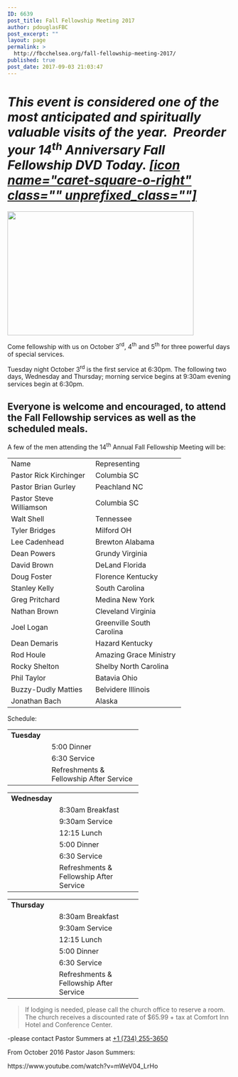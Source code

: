 ```yaml
---
ID: 6639
post_title: Fall Fellowship Meeting 2017
author: pdouglasFBC
post_excerpt: ""
layout: page
permalink: >
  http://fbcchelsea.org/fall-fellowship-meeting-2017/
published: true
post_date: 2017-09-03 21:03:47
---
```

<h1><em><strong><span class="st">This event is considered one of the most anticipated and spiritually valuable visits of the year.  Preorder your 14<sup>th</sup> Anniversary Fall Fellowship DVD Today. <a class="btn btn-danger" href="http://fbcchelsea.org/fall-fellowship-dvd-order-or-donation/"> [icon name="caret-square-o-right" class="" unprefixed_class=""]</a> </span></strong></em></h1><p><img class="alignleft wp-image-6729 " src="http://fbcchelsea.org/wp-content/uploads/2017/09/wheat-on-table-300x200.jpg" alt="" width="419" height="279" /></p><p>Come fellowship with us on October 3<sup>rd</sup>, 4<sup>th</sup> and 5<sup>th</sup> for three powerful days of special services.</p><p>Tuesday night October 3<sup>rd</sup> is the first service at 6:30pm. The following two days, Wednesday and Thursday; morning service begins at 9:30am evening services begin at 6:30pm.</p><h2>Everyone is welcome and encouraged, to attend the Fall Fellowship services as well as the scheduled meals.</h2><p>A few of the men attending the 14<sup>th</sup> Annual Fall Fellowship Meeting will be:</p><table class=" alignleft" style="width: 391px;"><tbody><tr><td style="width: 212px;" colspan="3">Name</td><td style="width: 158px;">Representing</td></tr><tr><td style="width: 212px;" colspan="3">Pastor Rick Kirchinger</td><td style="width: 158px;">Columbia SC</td></tr><tr><td style="width: 212px;" colspan="3">Pastor Brian Gurley</td><td style="width: 185px;" colspan="2">Peachland NC</td></tr><tr><td style="width: 212px;" colspan="3">Pastor Steve Williamson</td><td style="width: 185px;" colspan="2">Columbia SC</td></tr><tr><td style="width: 212px;" colspan="3">Walt Shell</td><td style="width: 185px;" colspan="2">Tennessee</td></tr><tr><td style="width: 212px;" colspan="3">Tyler Bridges</td><td style="width: 185px;" colspan="2">Milford OH</td></tr><tr><td style="width: 212px;" colspan="3">Lee Cadenhead</td><td style="width: 185px;" colspan="2">Brewton Alabama</td></tr><tr><td style="width: 212px;" colspan="3">Dean Powers</td><td style="width: 185px;" colspan="2">Grundy Virginia</td></tr><tr><td style="width: 212px;" colspan="3">David Brown</td><td style="width: 185px;" colspan="2">DeLand Florida</td></tr><tr><td style="width: 212px;" colspan="3">Doug Foster</td><td style="width: 185px;" colspan="2">Florence Kentucky</td></tr><tr><td style="width: 212px;" colspan="3">Stanley Kelly</td><td style="width: 185px;" colspan="2">South Carolina</td></tr><tr><td style="width: 212px;" colspan="3">Greg Pritchard</td><td style="width: 185px;" colspan="2">Medina New York</td></tr><tr><td style="width: 212px;" colspan="3">Nathan Brown</td><td style="width: 185px;" colspan="2">Cleveland Virginia</td></tr><tr><td style="width: 212px;" colspan="3">Joel Logan</td><td style="width: 185px;" colspan="2">Greenville South Carolina</td></tr><tr><td style="width: 212px;" colspan="3">Dean Demaris</td><td style="width: 185px;" colspan="2">Hazard Kentucky</td></tr><tr><td style="width: 212px;" colspan="3">Rod Houle</td><td style="width: 185px;" colspan="2">Amazing Grace Ministry</td></tr><tr><td style="width: 212px;" colspan="3">Rocky Shelton</td><td style="width: 185px;" colspan="2">Shelby North Carolina</td></tr><tr><td style="width: 212px;" colspan="3">Phil Taylor</td><td style="width: 185px;" colspan="2">Batavia Ohio</td></tr><tr><td style="width: 212px;" colspan="3">Buzzy-Dudly Matties</td><td style="width: 185px;" colspan="2">Belvidere Illinois</td></tr><tr><td style="width: 212px;" colspan="3">Jonathan Bach</td><td style="width: 185px;" colspan="2">Alaska</td></tr></tbody></table><p>Schedule:</p><table style="width: 295px;"><tbody><tr><td style="width: 78px;"><strong>Tuesday<br /></strong></td><td style="width: 213px;"> </td></tr><tr><td style="width: 78px;"> </td><td style="width: 213px;">5:00 Dinner</td></tr><tr><td style="width: 78px;"> </td><td style="width: 213px;">6:30 Service</td></tr><tr><td style="width: 78px;"> </td><td style="width: 213px;">Refreshments &amp; Fellowship After Service</td></tr></tbody></table><table style="width: 295px;"><tbody><tr><td style="width: 85px;"><strong>Wednesday</strong></td><td style="width: 204px;"> </td></tr><tr><td style="width: 85px;"> </td><td style="width: 204px;">8:30am Breakfast</td></tr><tr><td style="width: 85px;"> </td><td style="width: 204px;">9:30am Service</td></tr><tr><td style="width: 85px;"> </td><td style="width: 204px;">12:15 Lunch</td></tr><tr><td style="width: 85px;"> </td><td style="width: 204px;">5:00 Dinner</td></tr><tr><td style="width: 85px;"> </td><td style="width: 204px;">6:30 Service</td></tr><tr><td style="width: 85px;"> </td><td style="width: 204px;">Refreshments &amp; Fellowship After Service</td></tr></tbody></table><table style="width: 295px;"><tbody><tr><td style="width: 80px;"><strong>Thursday     <br /></strong></td><td style="width: 213px;"> </td></tr><tr><td style="width: 80px;"> </td><td style="width: 213px;">8:30am Breakfast</td></tr><tr><td style="width: 80px;"> </td><td style="width: 213px;">9:30am Service</td></tr><tr><td style="width: 80px;"> </td><td style="width: 213px;">12:15 Lunch</td></tr><tr><td style="width: 80px;"> </td><td style="width: 213px;">5:00 Dinner</td></tr><tr><td style="width: 80px;"> </td><td style="width: 213px;">6:30 Service</td></tr><tr><td style="width: 80px;"> </td><td style="width: 213px;">Refreshments &amp; Fellowship After Service</td></tr></tbody></table><blockquote><p>If lodging is needed, please call the church office to reserve a room. The church receives a discounted rate of $65.99 + tax at Comfort Inn Hotel and Conference Center.</p></blockquote><p>-please contact Pastor Summers at <a href="tel:+1 (734) 255-3650">+1 (734) 255-3650</a></p><p>From October 2016 Pastor Jason Summers:</p><p>https://www.youtube.com/watch?v=mWeV04_LrHo</p><p>&nbsp;</p><p>&nbsp;</p><p>&nbsp;</p>